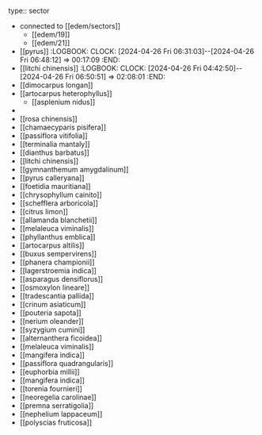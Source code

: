 type:: sector

- connected to [[edem/sectors]]
	- [[edem/19]]
	- [[edem/21]]
- [[pyrus]]
  :LOGBOOK:
  CLOCK: [2024-04-26 Fri 06:31:03]--[2024-04-26 Fri 06:48:12] =>  00:17:09
  :END:
- [[litchi chinensis]]
  :LOGBOOK:
  CLOCK: [2024-04-26 Fri 04:42:50]--[2024-04-26 Fri 06:50:51] =>  02:08:01
  :END:
- [[dimocarpus longan]]
- [[artocarpus heterophyllus]]
	- [[asplenium nidus]]
-
- [[rosa chinensis]]
- [[chamaecyparis pisifera]]
- [[passiflora vitifolia]]
- [[terminalia mantaly]]
- [[dianthus barbatus]]
- [[litchi chinensis]]
- [[gymnanthemum amygdalinum]]
- [[pyrus calleryana]]
- [[foetidia mauritiana]]
- [[chrysophyllum cainito]]
- [[schefflera arboricola]]
- [[citrus limon]]
- [[allamanda blanchetii]]
- [[melaleuca viminalis]]
- [[phyllanthus emblica]]
- [[artocarpus altilis]]
- [[buxus sempervirens]]
- [[phanera championii]]
- [[lagerstroemia indica]]
- [[asparagus densiflorus]]
- [[osmoxylon lineare]]
- [[tradescantia pallida]]
- [[crinum asiaticum]]
- [[pouteria sapota]]
- [[nerium oleander]]
- [[syzygium cumini]]
- [[alternanthera ficoidea]]
- [[melaleuca viminalis]]
- [[mangifera indica]]
- [[passiflora quadrangularis]]
- [[euphorbia millii]]
- [[mangifera indica]]
- [[torenia fournieri]]
- [[neoregelia carolinae]]
- [[premna serratigolia]]
- [[nephelium lappaceum]]
- [[polyscias fruticosa]]